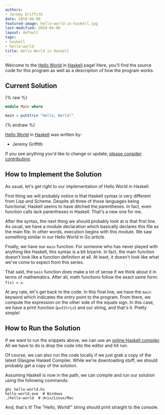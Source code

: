 ```yaml
---
authors:
- Jeremy Griffith
date: 2018-04-08
featured-image: hello-world-in-haskell.jpg
last-modified: 2018-04-08
layout: default
tags:
- haskell
- hello-world
title: Hello World in Haskell
---
```


Welcome to the [Hello World](https://sampleprograms.io/projects/hello-world) in [Haskell](https://sampleprograms.io/languages/haskell) page! Here, you'll find the source code for this program as well as a description of how the program works.

## Current Solution

{% raw %}

```haskell
module Main where

main = putStrLn "Hello, World!"
```

{% endraw %}

[Hello World](https://sampleprograms.io/projects/hello-world) in [Haskell](https://sampleprograms.io/languages/haskell) was written by:

- Jeremy Griffith

If you see anything you'd like to change or update, [please consider contributing](https://github.com/TheRenegadeCoder/sample-programs).

## How to Implement the Solution

As usual, let's get right to our implementation of Hello World in Haskell.

First thing we will probably notice is that Haskell syntax is very different
from Lisp and Scheme. Despite all three of those languages being functional,
Haskell seems to have ditched the parentheses. In fact, even function calls
lack parentheses in Haskell. That's a new one for me.

After the syntax, the next thing we should probably look at is that first line.
As usual, we have a module declaration which basically declares this file as
the main file. In other words, execution begins with this module. We saw
something similar in our Hello World in Go article.

Finally, we have our `main` function. For someone who has never played with anything
like Haskell, this syntax is a bit bizarre. In fact, the main function doesn't look
like a function definition at all. At least, it doesn't look like what we've come to
expect from this series.

That said, the `main` function does make a lot of sense if we think about it in terms
of mathematics. After all, math functions follow the exact same form: `f(x) = x`.

At any rate, let's get back to the code. In this final line, we have the `main` keyword
which indicates the entry point to the program. From there, we compute the expression
on the other side of the equals sign. In this case, we have a print function (`putStrLn`) and our
string, and that's it. Pretty simple!


## How to Run the Solution

If we want to run the snippets above, we can use an [online Haskell compiler][1]. All we 
have to do is drop the code into the editor and hit run.

Of course, we can also run the code locally if we just grab a copy of the latest Glasgow 
Haskell Compiler. While we're downloading stuff, we should probably get a copy of the 
solution.

Assuming Haskell is now in the path, we can compile and run our solution using the 
following commands:

```shell
ghc hello-world.hs
hello-world.exe  # Windows
./hello-world  # Unix/Linux/Mac
```

And, that's it! The "Hello, World!" string should print straight to the console.

[1]: https://www.onlinegdb.com/online_haskell_compiler
